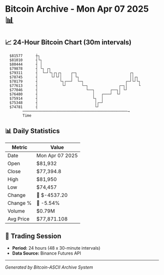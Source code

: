 # Bitcoin Archive - Mon Apr 07 2025 📊

## 📈 24-Hour Bitcoin Chart (30m intervals)

```
  $81577      ┼┐                                               
  $81010      ┤└┐                                              
  $80444      ┤ │                                              
  $79878      ┤ └┐ ┌┐                                          
  $79311      ┤  └─┘└┐┌┐┌┐    ┌─┐                        ┌┐    
  $78745      ┤      └┘└┘│    │ └┐                       ││┌┐  
  $78179      ┤          └┐┌──┘  └─┐                   ┌─┘└┘└┐ 
  $77613      ┤           └┘       └─┐              ┌─┐│     └ 
  $77046      ┤                      └──┐       ┌──┐│ └┘       
  $76480      ┤                         │   ┌───┘  └┘          
  $75914      ┤                         └┐  │                  
  $75348      ┤                          │┌─┘                  
  $74781      ┤                          └┘                    
        ────────────────────────────────────────────────→
        Time
```

## 📊 Daily Statistics

| Metric | Value |
|--------|-------|
| Date | Mon Apr 07 2025 |
| Open | $81,932 |
| Close | $77,394.8 |
| High | $81,950 |
| Low | $74,457 |
| Change | 🔴 $-4537.20 |
| Change % | 🔴 -5.54% |
| Volume | $0.79M |
| Avg Price | $77,871.108 |

## 📅 Trading Session

- **Period:** 24 hours (48 x 30-minute intervals)
- **Data Source:** Binance Futures API

---
*Generated by Bitcoin-ASCII Archive System*
